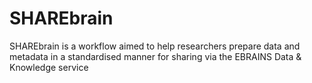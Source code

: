# SHAREbrain
SHAREbrain is a workflow aimed to help researchers prepare data and metadata in a standardised manner for sharing via the EBRAINS Data &amp; Knowledge service
